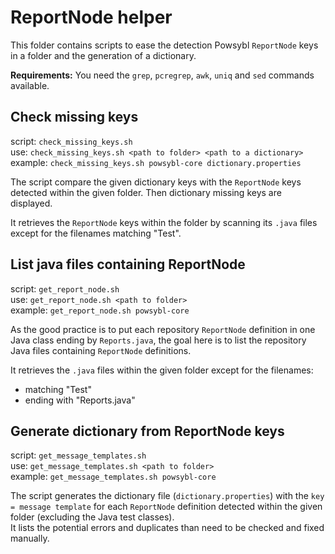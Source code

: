# ReportNode helper

This folder contains scripts to ease the detection Powsybl `ReportNode` keys in a folder and the generation of a dictionary.

**Requirements:**
You need the `grep`, `pcregrep`, `awk`, `uniq` and `sed` commands available.

## Check missing keys

script: `check_missing_keys.sh`  
use: `check_missing_keys.sh <path to folder> <path to a dictionary>`  
example: `check_missing_keys.sh powsybl-core dictionary.properties`

The script compare the given dictionary keys with the `ReportNode` keys detected within the given folder. Then dictionary missing keys are displayed.

It retrieves the `ReportNode` keys within the folder by scanning its `.java` files except for the filenames matching "Test".

## List java files containing ReportNode

script: `get_report_node.sh`  
use: `get_report_node.sh <path to folder>`  
example: `get_report_node.sh powsybl-core`

As the good practice is to put each repository `ReportNode` definition in one Java class ending by `Reports.java`, the goal here is to list the repository Java files containing `ReportNode` definitions.

It retrieves the `.java` files within the given folder except for the filenames:
- matching "Test"
- ending with "Reports.java"

## Generate dictionary from ReportNode keys

script: `get_message_templates.sh`  
use: `get_message_templates.sh <path to folder>`  
example: `get_message_templates.sh powsybl-core`

The script generates the dictionary file (`dictionary.properties`) with the `key = message template` for each `ReportNode` definition detected within the given folder (excluding the Java test classes).  
It lists the potential errors and duplicates than need to be checked and fixed manually.
